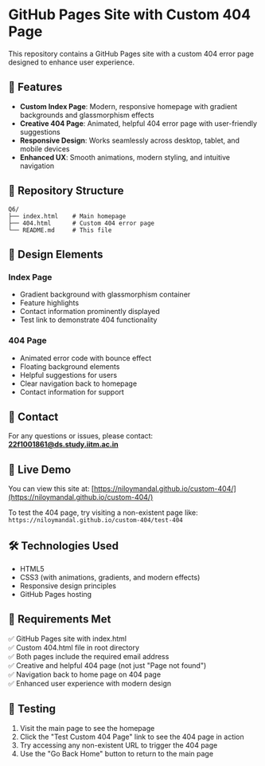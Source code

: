 # GitHub Pages Site with Custom 404 Page

This repository contains a GitHub Pages site with a custom 404 error page designed to enhance user experience.

## 🌟 Features

- **Custom Index Page**: Modern, responsive homepage with gradient backgrounds and glassmorphism effects
- **Creative 404 Page**: Animated, helpful 404 error page with user-friendly suggestions
- **Responsive Design**: Works seamlessly across desktop, tablet, and mobile devices
- **Enhanced UX**: Smooth animations, modern styling, and intuitive navigation

## 📁 Repository Structure

```
Q6/
├── index.html    # Main homepage
├── 404.html      # Custom 404 error page
└── README.md     # This file
```

## 🎨 Design Elements

### Index Page

- Gradient background with glassmorphism container
- Feature highlights
- Contact information prominently displayed
- Test link to demonstrate 404 functionality

### 404 Page

- Animated error code with bounce effect
- Floating background elements
- Helpful suggestions for users
- Clear navigation back to homepage
- Contact information for support

## 📧 Contact

For any questions or issues, please contact: **22f1001861@ds.study.iitm.ac.in**

## 🚀 Live Demo

You can view this site at: [https://niloymandal.github.io/custom-404/](https://niloymandal.github.io/custom-404/)

To test the 404 page, try visiting a non-existent page like: `https://niloymandal.github.io/custom-404/test-404`

## 🛠️ Technologies Used

- HTML5
- CSS3 (with animations, gradients, and modern effects)
- Responsive design principles
- GitHub Pages hosting

## 📝 Requirements Met

✅ GitHub Pages site with index.html  
✅ Custom 404.html file in root directory  
✅ Both pages include the required email address  
✅ Creative and helpful 404 page (not just "Page not found")  
✅ Navigation back to home page on 404 page  
✅ Enhanced user experience with modern design

## 🎯 Testing

1. Visit the main page to see the homepage
2. Click the "Test Custom 404 Page" link to see the 404 page in action
3. Try accessing any non-existent URL to trigger the 404 page
4. Use the "Go Back Home" button to return to the main page
